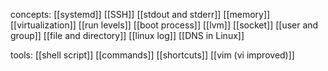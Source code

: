 concepts:
[[systemd]]
[[SSH]]
[[stdout and stderr]]
[[memory]]
[[virtualization]]
[[run levels]]
[[boot process]]
[[lvm]]
[[socket]]
[[user and group]]
[[file and directory]]
[[linux log]]
[[DNS in Linux]]

tools:
[[shell script]]
[[commands]]
[[shortcuts]]
[[vim (vi improved)]]
